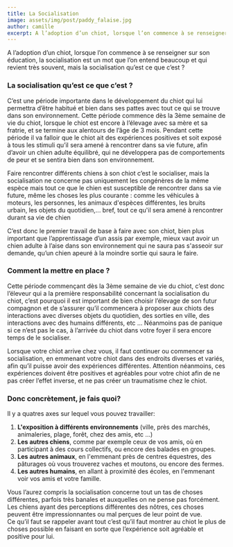 ```yaml
---
title: La Socialisation
image: assets/img/post/paddy_falaise.jpg
author: camille
excerpt: A l’adoption d’un chiot, lorsque l’on commence à se renseigner sur son éducation, la socialisation est un mot que l’on entend beaucoup et qui revient très souvent, mais la socialisation qu’est ce que c’est ?
---
```


A l’adoption d’un chiot, lorsque l’on commence à se renseigner sur son éducation, la socialisation est un mot que l’on entend beaucoup et qui revient très souvent, mais la socialisation qu’est ce que c’est ?

### La socialisation qu’est ce que c’est ?

C’est une période importante dans le développement du chiot qui lui permettra d’être habitué et bien dans ses pattes avec tout ce qui se trouve dans son environnement. Cette période commence dès la 3ème semaine de vie du chiot, lorsque le chiot est encore à l’élevage avec sa mère et sa fratrie, et se termine aux alentours de l’âge de 3 mois.
Pendant cette période il va falloir que le chiot ait des expériences positives et soit exposé à tous les stimuli qu’il sera amené à rencontrer dans sa vie future, afin d’avoir un chien adulte équilibré, qui ne développera pas de comportements de peur et se sentira bien dans son environnement.

Faire rencontrer différents chiens à son chiot c’est le socialiser, mais la socialisation ne concerne pas uniquement les congénères de la même espèce mais tout ce que le chien est susceptible de rencontrer dans sa vie future, même les choses les plus courante : comme les véhicules à moteurs, les personnes, les animaux d'espèces différentes, les bruits urbain, les objets du quotidien,... bref, tout ce qu'il sera amené à rencontrer durant sa vie de chien

C’est donc le premier travail de base à faire avec son chiot, bien plus important que l’apprentissage d’un assis par exemple, mieux vaut avoir un chien adulte à l’aise dans son environnement qui ne saura pas s'asseoir sur demande, qu’un chien apeuré à la moindre sortie qui saura le faire.

### Comment la mettre en place ?

Cette période commençant dès la 3ème semaine de vie du chiot, c’est donc l’éleveur qui a la première responsabilité concernant la socialisation du chiot, c’est pourquoi il est important de bien choisir l’élevage de son futur compagnon et de s’assurer qu’il commencera à proposer aux chiots des interactions avec diverses objets du quotidien, des sorties en ville, des interactions avec des humains différents, etc ...
Néanmoins pas de panique si ce n’est pas le cas, à l’arrivée du chiot dans votre foyer il sera encore temps de le socialiser.

Lorsque votre chiot arrive chez vous, il faut continuer ou commencer sa socialisation, en emmenant votre chiot dans des endroits diverses et variés, afin qu’il puisse avoir des expériences différentes. Attention néanmoins, ces expériences doivent être positives et agréables pour votre chiot afin de ne pas créer l’effet inverse, et ne pas créer un traumatisme chez le chiot.

### Donc concrètement, je fais quoi?

Il y a quatres axes sur lequel vous pouvez travailler:

1. __L'exposition à différents environnements__ (ville, près des marchés, animaleries, plage, forêt, chez des amis, etc …)
2. __Les autres chiens__, comme par exemple ceux de vos amis, où en participant à des cours collectifs, ou encore des balades en groupes.
3. __Les autres animaux__, en l'emmenant près de centres équestres, des pâturages où vous trouverez vaches et moutons, ou encore des fermes.
4. __Les autres humains__, en allant à proximité des écoles, en l'emmenant voir vos amis et votre famille.

Vous l’aurez compris la socialisation concerne tout un tas de choses différentes, parfois très banales et auxquelles on ne pense pas forcément. Les chiens ayant des perceptions différentes des nôtres, ces choses peuvent être impressionnantes ou mal perçues de leur point de vue.  
Ce qu’il faut se rappeler avant tout c’est qu’il faut montrer au chiot le plus de choses possible en faisant en sorte que l’expérience soit agréable et positive pour lui.
